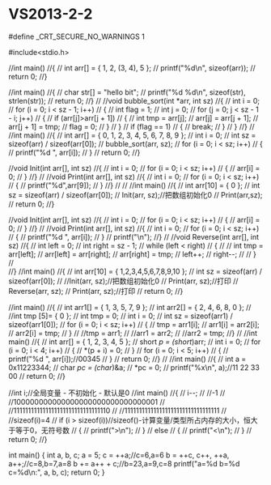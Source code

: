 # VS2013-2-2
#define _CRT_SECURE_NO_WARNINGS 1

#include<stdio.h>

//int main()
//{
//	int arr[] = { 1, 2, (3, 4), 5 };
//	printf("%d\n", sizeof(arr));
//	return 0;
//}

//int main()
//{
//	char str[] = "hello bit";
//	printf("%d %d\n", sizeof(str), strlen(str));
//	return 0;
//}
//
//void bubble_sort(int *arr, int sz)
//{
//	int i = 0;
//	for (i = 0; i < sz - 1; i++)
//	{
//		int flag = 1;
//		int j = 0;
//		for (j = 0; j < sz - 1 - i; j++)
//		{
//			if (arr[j]>arr[j + 1])
//			{
//				int tmp = arr[j];
//				arr[j] = arr[j + 1];
//				arr[j + 1] = tmp;
//				flag = 0;
//			}
//		}
//		if (flag == 1)
//		{
//			break;
//		}
//	}
//}
//
//int main()
//{
//	int arr[] = { 0, 1, 2, 3, 4, 5, 6, 7, 8, 9 };
//	int i = 0;
//	int sz = sizeof(arr) / sizeof(arr[0]);
//	bubble_sort(arr, sz);
//	for (i = 0; i < sz; i++)
//	{
//		printf("%d ", arr[i]);
//	}
//	return 0;
//}

//void Init(int arr[], int sz)
//{
//	int i = 0;
//	for (i = 0; i < sz; i++)
//	{
//		arr[i] = 0;
//	}
//}
//
//void Print(int arr[], int sz)
//{
//	int i = 0;
//	for (i = 0; i < sz; i++)
//	{
//		printf("%d",arr[9]);
//	}
//}
//
//
//int main()
//{
//	int arr[10] = { 0 };
//	int sz = sizeof(arr) / sizeof(arr[0]);
//	Init(arr, sz);//把数组初始化0
//	Print(arr,sz);
//	return 0;
//}

//void Init(int arr[], int sz)
//{
//	int i = 0;
//	for (i = 0; i < sz; i++)
//	{
//		arr[i] = 0;
//	}
//}
//
//void Print(int arr[], int sz)
//{
//	int i = 0;
//	for (i = 0; i < sz; i++)
//	{
//		printf("%d ", arr[i]);
//	}
//	printf("\n");
//}
//
//void Reverse(int arr[], int sz)
//{
//	int left = 0;
//	int right = sz - 1;
//	while (left < right)
//	{
// 
//	    int tmp = arr[left];
//	    arr[left] = arr[right];
//	    arr[right] = tmp;
//	    left++;
//	    right--;
//
//	}
//	
//}
//int main()
//{
//	int arr[10] = { 1,2,3,4,5,6,7,8,9,10 };
//	int sz = sizeof(arr) / sizeof(arr[0]);
//	//Init(arr, sz);//把数组初始化0
//	Print(arr, sz);//打印
//	Reverse(arr, sz);
//	Print(arr, sz);//打印
//	return 0;
//}

//int main()
//{
//	int arr1[] = { 1, 3, 5, 7, 9 };
//	int arr2[] = { 2, 4, 6, 8, 0 };
//	//int tmp [5]= { 0 };
//	int tmp = 0;
//	int i = 0;
//	int sz = sizeof(arr1) / sizeof(arr1[0]);
//	for (i = 0; i < sz; i++)
//	{
//		tmp = arr1[i];
//		arr1[i] = arr2[i];
//		arr2[i] = tmp;
//	}
//	//tmp = arr1;
//	//arr1 = arr2;
//	//arr2 = tmp;
//}
//
//int main()
//{
//	int arr[] = { 1, 2, 3, 4, 5 };
//	short *p = (short*)arr;
//	int i = 0;
//	for (i = 0; i < 4; i++)
//	{
//		*(p + i) = 0;
//	}
//	for (i = 0; i < 5; i++)
//	{
//		printf("%d ", arr[i]);//00345
//	}
//	return 0;
//}
//
//int main()
//{
//	int a = 0x11223344;
//	char *pc = (char*)&a;
//	*pc = 0;
//	printf("%x\n", a);//11 22 33 00
//	return 0;
//}

//int i;//全局变量 - 不初始化 - 默认是0
//int main()
//{
//	i--;
//	//-1
//	//100000000000000000000000000000001
//	//111111111111111111111111111111110
//	//111111111111111111111111111111111
//	//sizeof(i)=4
//	if (i > sizeof(i))//sizeof()-计算变量/类型所占内存的大小，恒大于等于0，无符号数
//	{
//		printf(">\n");
//	}
//	else
//	{
//		printf("<\n");
//	}
//	return 0;
//}

int main()
{
	int a, b, c;
	a = 5;
	c = ++a;//c=6,a=6
	b = ++c, c++, ++a, a++;//c=8,b=7,a=8
	b += a++ + c;//b=23,a=9,c=8
	printf("a=%d b=%d c=%d\n:", a, b, c);
	return 0;
}

